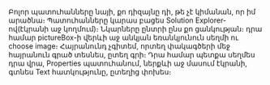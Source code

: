 Բոլոր պատուհանները նայի, քո դիզայնը դի, թե չէ կիմանան, որ իմ արածնա։ Պատուհանները կարաս բացես Solution Explorer-ով(էկրանի աջ կողմում)։
Նկարները ընտրի ընս քո ցանկության։ դրա համար pictureBox-ի վերևի աջ անկյան եռանկյունուն սեղմի ու choose image։
Հայրանունդ չգիտեմ, որտեղ փակագծերի մեջ հայրանուն գրած տեսնես, ըտեղ գրի։ Դրա համար պետքա սեղմես դրա վրա, Properties պատուհանում, ներքևի աջ մասում էկրանի, գտնես Text հատկությունը, ըտեղից փոխես։
